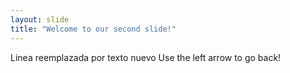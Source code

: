 ```yaml
---
layout: slide
title: "Welcome to our second slide!"
---
```

Linea reemplazada por texto nuevo
Use the left arrow to go back!
